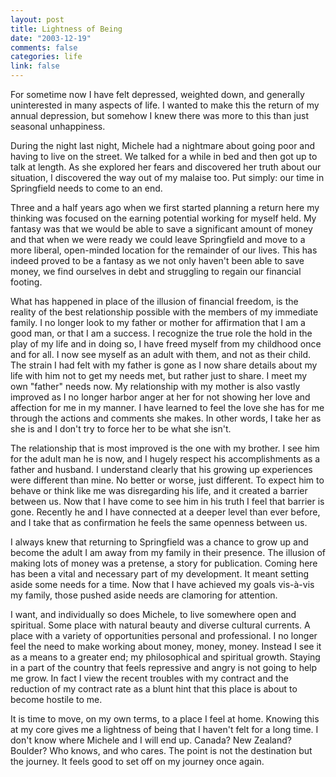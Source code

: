 ```yaml
--- 
layout: post
title: Lightness of Being
date: "2003-12-19"
comments: false
categories: life
link: false
---
```

For sometime now I have felt depressed, weighted down, and generally uninterested in many aspects of life. I wanted to make this the return of my annual depression, but somehow I knew there was more to this than just seasonal unhappiness.

During the night last night, Michele had a nightmare about going poor and having to live on the street. We talked for a while in bed and then got up to talk at length. As she explored her fears and discovered her truth about our situation, I discovered the way out of my malaise too. Put simply: our time in Springfield needs to come to an end.

Three and a half years ago when we first started planning a return here my thinking was focused on the earning potential working for myself held. My fantasy was that we would be able to save a significant amount of money and that when we were ready we could leave Springfield and move to a more liberal, open-minded location for the remainder of our lives. This has indeed proved to be a fantasy as we not only haven't been able to save money, we find ourselves in debt and struggling to regain our financial footing.

What has happened in place of the illusion of financial freedom, is the reality of the best relationship possible with the members of my immediate family. I no longer look to my father or mother for affirmation that I am a good man, or that I am a success. I recognize the true role the hold in the play of my life and in doing so, I have freed myself from my childhood once and for all. I now see myself as an adult with them, and not as their child. The strain I had felt with my father is gone as I now share details about my life with him not to get my needs met, but rather just to share. I meet my own "father" needs now. My relationship with my mother is also vastly improved as I no longer harbor anger at her for not showing her love and affection for me in my manner. I have learned to feel the love she has for me through the actions and comments she makes. In other words, I take her as she is and I don't try to force her to be what she isn't.

The relationship that is most improved is the one with my brother. I see him for the adult man he is now, and I hugely respect his accomplishments as a father and husband. I understand clearly that his growing up experiences were different than mine. No better or worse, just different. To expect him to behave or think like me was disregarding his life, and it created a barrier between us. Now that I have come to see him in his truth I feel that barrier is gone. Recently he and I have connected at a deeper level than ever before, and I take that as confirmation he feels the same openness between us.

I always knew that returning to Springfield was a chance to grow up and become the adult I am away from my family in their presence. The illusion of making lots of money was a pretense, a story for publication. Coming here has been a vital and necessary part of my development. It meant setting aside some needs for a time. Now that I have achieved my goals vis-à-vis my family, those pushed aside needs are clamoring for attention.

I want, and individually so does Michele, to live somewhere open and spiritual. Some place with natural beauty and diverse cultural currents. A place with a variety of opportunities personal and professional. I no longer feel the need to make working about money, money, money. Instead I see it as a means to a greater end; my philosophical and spiritual growth. Staying in a part of the country that feels repressive and angry is not going to help me grow. In fact I view the recent troubles with my contract and the reduction of my contract rate as a blunt hint that this place is about to become hostile to me.

It is time to move, on my own terms, to a place I feel at home. Knowing this at my core gives me a lightness of being that I haven't felt for a long time. I don't know where Michele and I will end up. Canada? New Zealand? Boulder? Who knows, and who cares. The point is not the destination but the journey. It feels good to set off on my journey once again.
